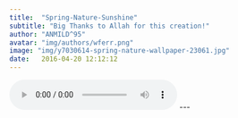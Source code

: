 ```yaml
---
title:  "Spring-Nature-Sunshine"
subtitle: "Big Thanks to Allah for this creation!"
author: "ANMILD^95"
avatar: "img/authors/wferr.png"
image: "img/y7030614-spring-nature-wallpaper-23061.jpg"
date:   2016-04-20 12:12:12
---
```


<audio width="300" height="32" preload="auto" source src="Harris J - You Are My Life.ogg" controls="controls" loop="loop">
</audio>
---
<html manifest="demo.appcache">
</html>

